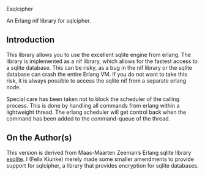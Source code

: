 Esqlcipher

An Erlang nif library for sqlcipher.

Introduction
------------

This library allows you to use the excellent sqlite engine from
erlang. The library is implemented as a nif library, which allows for
the fastest access to a sqlite database. This can be risky, as a bug
in the nif library or the sqlite database can crash the entire Erlang
VM. If you do not want to take this risk, it is always possible to
access the sqlite nif from a separate erlang node.

Special care has been taken not to block the scheduler of the calling
process. This is done by handling all commands from erlang within a
lightweight thread. The erlang scheduler will get control back when
the command has been added to the command-queue of the thread.

On the Author(s)
----------------

This version is derived from Maas-Maarten Zeeman’s Erlang sqlite
library [esqlite](https://github.com/mmzeeman/esqlite).
I (Felix Kiunke) merely made some smaller amendments to provide
support for sqlcipher, a library that provides encryption for sqlite
databases.